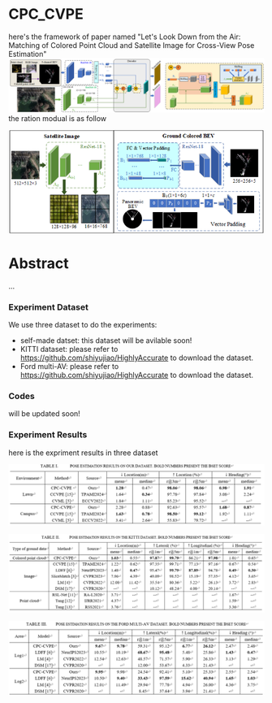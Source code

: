 # CPC_CVPE
here's the framework of paper named "Let's Look Down from the Air: Matching of Colored Point Cloud  and Satellite Image for Cross-View Pose Estimation"
![alt text](./Framework.png)
the ration modual is as follow

![alt text](./Rotation_Modules.png)

# Abstract
...
### Experiment Dataset
We use three  dataset to do the experiments:
- self-made datset: this dataset will be avilable soon!
- KITTI dataset: please refer to https://github.com/shiyujiao/HighlyAccurate to download the dataset.
- Ford multi-AV: please refer to https://github.com/shiyujiao/HighlyAccurate to download the dataset.
### Codes
will be updated soon!

### Experiment Results
here is the expriment results in three dataset

![alt text](./result1.png)

![alt text](./result2.png)

![alt text](./result3.png)

